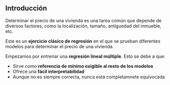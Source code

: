 ## Introducción  

Determinar el precio de una vivienda es una tarea común que depende de diversos factores, como la localización, tamaño, antiguedad del inmueble, etc.   

Este es un **ejercicio clásico de regresión** en el que se prueban diferentes modelos para determinar el precio de una vivienda.   

Empezamos por entrenar una **regresión lineal múltiple**. Esto se debe a que:  

  * Sirve como **referencia de mínimo exigible al resto de los modelos**   
  * Ofrece una **fácil interpretabilidad**   
  * Aunque no es siempre correcta, nunca está completamnete equivocada  
